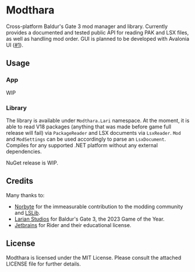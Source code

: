 ﻿# Modthara

Cross-platform Baldur's Gate 3 mod manager and library. Currently provides a documented and tested public API for reading
PAK and LSX files, as well as handling mod order. GUI is planned to be developed with Avalonia UI ([#1](https://github.com/rowlul/modthara/issues/1)).

## Usage

### App

WIP

### Library

The library is available under `Modthara.Lari` namespace. At the moment, it is able to read V18 packages (anything
that was made before game full release will fail) via `PackageReader` and LSX documents via `LsxReader`. `Mod` and
`ModSettings` can be used accordingly to parse an `LsxDocument`. Compiles for any supported .NET platform without any
external dependencies.

NuGet release is WIP.

## Credits

Many thanks to:

- [Norbyte](https://github.com/Norbyte) for the immeasurable contribution to the modding community and [LSLib](https://github.com/Norbyte/lslib).
- [Larian Studios](http://larian.com/) for Baldur's Gate 3, the 2023 Game of the Year.
- [Jetbrains](https://www.jetbrains.com/) for Rider and their educational license.

## License

Modthara is licensed under the MIT License. Please consult the attached LICENSE file for further details.
